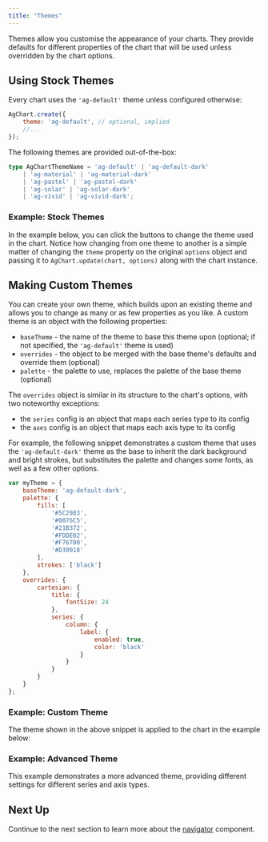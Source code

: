 ```yaml
---
title: "Themes"
---
```


Themes allow you customise the appearance of your charts. They provide defaults for different properties of the chart that will be used unless overridden by the chart options.

## Using Stock Themes

Every chart uses the `'ag-default'` theme unless configured otherwise:

```js
AgChart.create({
    theme: 'ag-default', // optional, implied
    //...
});
```

The following themes are provided out-of-the-box:

```ts
type AgChartThemeName = 'ag-default' | 'ag-default-dark'
    | 'ag-material' | 'ag-material-dark'
    | 'ag-pastel' | 'ag-pastel-dark'
    | 'ag-solar' | 'ag-solar-dark'
    | 'ag-vivid' | 'ag-vivid-dark';
```

### Example: Stock Themes

In the example below, you can click the buttons to change the theme used in the chart. Notice how changing from one theme to another is a simple matter of changing the `theme` property on the original `options` object and passing it to `AgChart.update(chart, options)` along with the chart instance.

<chart-example title='Stock Themes' name='stock-themes' type='generated'></chart-example>

## Making Custom Themes

You can create your own theme, which builds upon an existing theme and allows you to change as many or as few properties as you like. A custom theme is an object with the following properties:

- `baseTheme` - the name of the theme to base this theme upon (optional; if not specified, the `'ag-default'` theme is used)
- `overrides` - the object to be merged with the base theme's defaults and override them (optional)
- `palette` - the palette to use, replaces the palette of the base theme (optional)

The `overrides` object is similar in its structure to the chart's options, with two noteworthy exceptions:

- the `series` config is an object that maps each series type to its config
- the `axes` config is an object that maps each axis type to its config

For example, the following snippet demonstrates a custom theme that uses the `'ag-default-dark'` theme as the base to inherit the dark background and bright strokes, but substitutes the palette and changes some fonts, as well as a few other options.

```js
var myTheme = {
    baseTheme: 'ag-default-dark',
    palette: {
        fills: [
            '#5C2983',
            '#0076C5',
            '#21B372',
            '#FDDE02',
            '#F76700',
            '#D30018'
        ],
        strokes: ['black']
    },
    overrides: {
        cartesian: {
            title: {
                fontSize: 24
            },
            series: {
                column: {
                    label: {
                        enabled: true,
                        color: 'black'
                    }
                }
            }
        }
    }
};
```

### Example: Custom Theme

The theme shown in the above snippet is applied to the chart in the example below:

<chart-example title='Custom Theme' name='custom-theme' type='generated' ></chart-example>

### Example: Advanced Theme

This example demonstrates a more advanced theme, providing different settings for different series and axis types.

<chart-example title='Advanced Themes' name='advanced-theme' type='multi'></chart-example>

## Next Up

Continue to the next section to learn more about the [navigator](/charts-navigator/) component.

